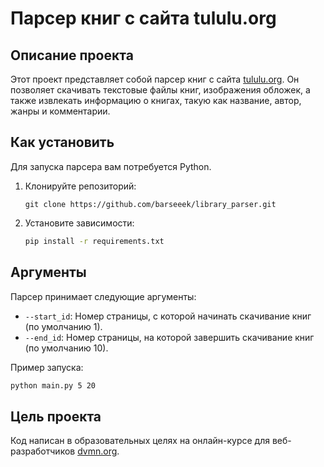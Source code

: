 # Парсер книг с сайта tululu.org

## Описание проекта

Этот проект представляет собой парсер книг с сайта [tululu.org](https://tululu.org/). Он позволяет скачивать текстовые файлы книг, изображения обложек, а также извлекать информацию о книгах, такую как название, автор, жанры и комментарии.

## Как установить

Для запуска парсера вам потребуется Python. 
1. Клонируйте репозиторий:
    ```
    git clone https://github.com/barseeek/library_parser.git
    ```
2. Установите зависимости:
    ```bash
    pip install -r requirements.txt
    ```
## Аргументы

Парсер принимает следующие аргументы:

- `--start_id`: Номер страницы, с которой начинать скачивание книг (по умолчанию 1).
- `--end_id`: Номер страницы, на которой завершить скачивание книг (по умолчанию 10).

Пример запуска:

```bash
python main.py 5 20    
```
## Цель проекта

Код написан в образовательных целях на онлайн-курсе для веб-разработчиков [dvmn.org](https://dvmn.org/).